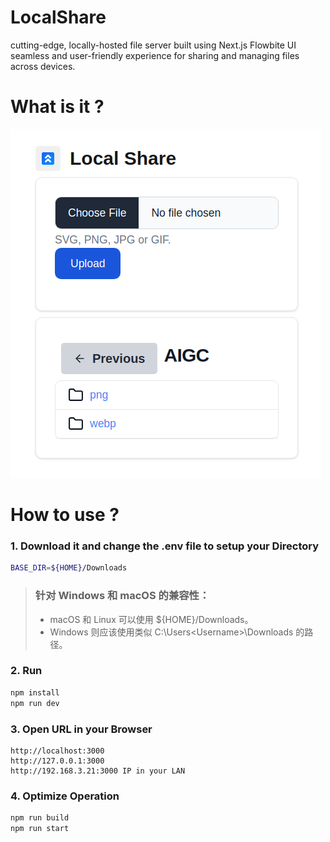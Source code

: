 # LocalShare
cutting-edge, locally-hosted file server built using Next.js Flowbite UI
seamless and user-friendly experience for sharing and managing files across devices.

# What is it ?
![Image description](public/snap1.png)

# How to use ?

### 1. Download it and change the .env file to setup your Directory

```bash
BASE_DIR=${HOME}/Downloads
```
> ### 针对 Windows 和 macOS 的兼容性：
> - macOS 和 Linux 可以使用 ${HOME}/Downloads。
> - Windows 则应该使用类似 C:\Users\<Username>\Downloads 的路径。

### 2. Run
```bash
npm install
npm run dev
```
### 3. Open URL in your Browser
```
http://localhost:3000
http://127.0.0.1:3000
http://192.168.3.21:3000 IP in your LAN

```
### 4. Optimize Operation
```bash
npm run build
npm run start
```